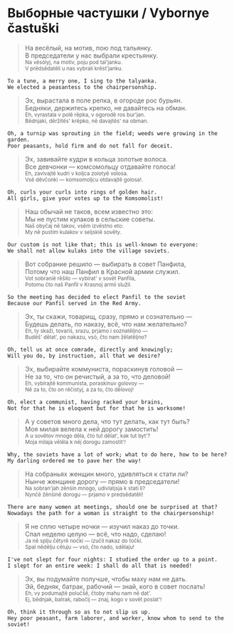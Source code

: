 # Выборные частушки / Vybornye častuški

> На весёлый, на мотив, пою под тальянку.  
> В председатели у нас выбрали крестьянку.  
> <sub>Na vĕsólyj, na motiv, poju pod tal'janku.  
> V prĕdsĕdatĕli u nas vybrali krĕst'janku.</sub>
```
To a tune, a merry one, I sing to the talyanka.
We elected a peasantess to the chairpersonship.
```
> Эх, вырастала в поле репка, в огороде рос бурьян.  
> Бедняки, держитесь крепко, не давайтесь на обман.  
> <sub>Eh, vyrastala v polӗ rӗpka, v ogorodӗ ros bur'jan.  
> Bӗdnjaki, dӗržitӗs' krӗpko, nӗ davajtӗs' na obman.</sub>
```
Oh, a turnip was sprouting in the field; weeds were growing in the garden.
Poor peasants, hold firm and do not fall for deceit.
```
> Эх, завивайте кудри в кольца золотые волоса.  
> Все девчонки — комсомольцу отдавайте голоса!  
> <sub>Eh, zavivajtĕ kudri v koljca zolotyĕ volosa.  
> Vsĕ dĕvčonki — komsomoljcu otdavajtĕ golosa!.</sub>
```
Oh, curls your curls into rings of golden hair.
All girls, give your votes up to the Komsomolist!
```
> Наш обычай не таков, всем известно это:  
> Мы не пустим кулаков в сельские советы.  
> <sub>Naš obyčaj nĕ takov, vsĕm izvĕstno eto:  
> My nĕ pustim kulakov v seljskiĕ sovĕty.</sub>
```
Our custom is not like that; this is well-known to everyone:
We shall not allow kulaks into the village soviets.
```
> Вот собрание решило — выбирать в совет Панфила,  
> Потому что наш Панфил в Красной армии служил.  
> <sub>Vot sobraniĕ rĕšilo — vybirat' v sovĕt Panfila,  
> Potomu čto naš Panfil v Krasnoj armii služil.</sub>
```
So the meeting has decided to elect Panfil to the soviet
Because our Panfil served in the Red Army.
```
> Эх, ты скажи, товарищ, сразу, прямо и сознательно —  
> Будешь делать, по наказу, всё, что нам желательно?  
> <sub>Eh, ty skaži, tovariś, srazu, prjamo i soznatĕljno —  
> Budĕš' dĕlat', po nakazu, vsó, čto nam žĕlatĕljno?</sub>
```
Oh, tell us at once comrade, directly and knowingly;
Will you do, by instruction, all that we desire?
```
> Эх, выбирайте коммуниста, пораскинув головой —  
> Не за то, что он речистый, а за то, что деловой!  
> <sub>Eh, vybirajtĕ kommunista, poraskinuv golovoy —  
> Nĕ za to, čto on rĕčistyj, a za to, čto dĕlovoj!</sub>
```
Oh, elect a communist, having racked your brains,
Not for that he is eloquent but for that he is worksome!
```
> А у советов много дела, что тут делать, как тут быть?  
> Моя милая велела к ней дорогу замостить!  
> <sub>A u sovĕtov mnogo dĕla, čto tut dĕlat', kak tut byt'?  
> Moja milaja vĕlĕla k nĕj dorogu zamostit'!</sub>
```
Why, the soviets have a lot of work; what to do here, how to be here?
My darling ordered me to pave her the way!
```
> На собраньях женщин много, удивляться к стати ли?  
> Нынче женщине дорогу — прямо в председатели!  
> <sub>Na sobran'jah zĕnśin mnogo, udivlatjsja k stati li?  
> Nynčĕ žĕnśinĕ dorogu — prjamo v predsĕdatĕli!</sub>
```
There are many women at meetings, should one be surprised at that?
Nowadays the path for a woman is straight to the chairpersonship!
```
> Я не сплю четыре ночки — изучил наказ до точки.  
> Спал неделю целую — всё, что надо, сделаю!  
> <sub>Ja nĕ splju čĕtyrĕ nočki — izučil nakaz do točki.  
> Spal nĕdĕlju cĕluju — vsó, čto nado, sdĕlaju!</sub>
```
I've not slept for four nights: I studied the order up to a point.
I slept for an entire week: I shall do all that is needed!
```
> Эх, вы подумайте получше, чтобы маху нам не дать.  
> Эй, бедняк, батрак, рабочий — знай, кого в совет послать!  
> <sub>Eh, vy podumajtĕ polučšĕ, čtoby mahu nam nĕ dat'.  
> Ej, bĕdnjak, batrak, rabočij — znaj, kogo v sovĕt poslat'!</sub>
```
Oh, think it through so as to not slip us up.
Hey poor peasant, farm laborer, and worker, know whom to send to the soviet!
```
